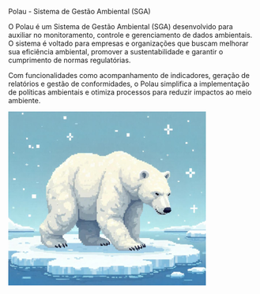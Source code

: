 Polau - Sistema de Gestão Ambiental (SGA)

O Polau é um Sistema de Gestão Ambiental (SGA) desenvolvido para auxiliar no monitoramento, controle e gerenciamento de dados ambientais. O sistema é voltado para empresas e organizações que buscam melhorar sua eficiência ambiental, promover a sustentabilidade e garantir o cumprimento de normas regulatórias.

Com funcionalidades como acompanhamento de indicadores, geração de relatórios e gestão de conformidades, o Polau simplifica a implementação de políticas ambientais e otimiza processos para reduzir impactos ao meio ambiente.

<a href= "https://github.com/MarioJunior01/Sytem-polau/edit/main/README.md">
    <img src="logo-polau.jpeg" alt="Urso polar " style="width:400px;">
</a>
